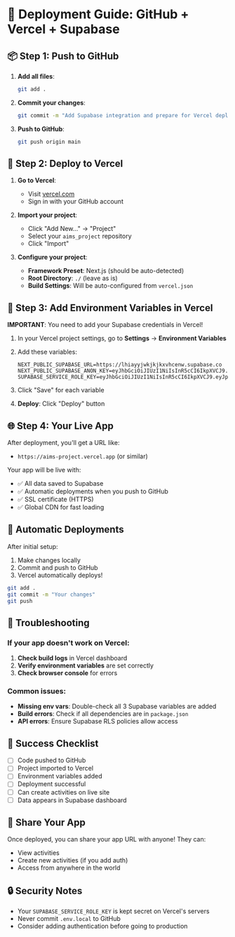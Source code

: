 # 🚀 Deployment Guide: GitHub + Vercel + Supabase

## 📦 Step 1: Push to GitHub

1. **Add all files**:
   ```bash
   git add .
   ```

2. **Commit your changes**:
   ```bash
   git commit -m "Add Supabase integration and prepare for Vercel deployment"
   ```

3. **Push to GitHub**:
   ```bash
   git push origin main
   ```

## 🔗 Step 2: Deploy to Vercel

1. **Go to Vercel**:
   - Visit [vercel.com](https://vercel.com)
   - Sign in with your GitHub account

2. **Import your project**:
   - Click "Add New..." → "Project"
   - Select your `aims_project` repository
   - Click "Import"

3. **Configure your project**:
   - **Framework Preset**: Next.js (should be auto-detected)
   - **Root Directory**: `./` (leave as is)
   - **Build Settings**: Will be auto-configured from `vercel.json`

## 🔐 Step 3: Add Environment Variables in Vercel

**IMPORTANT**: You need to add your Supabase credentials in Vercel!

1. In your Vercel project settings, go to **Settings** → **Environment Variables**

2. Add these variables:
   ```
   NEXT_PUBLIC_SUPABASE_URL=https://lhiayyjwkjkjkxvhcenw.supabase.co
   NEXT_PUBLIC_SUPABASE_ANON_KEY=eyJhbGciOiJIUzI1NiIsInR5cCI6IkpXVCJ9.eyJpc3MiOiJzdXBhYmFzZSIsInJlZiI6ImxoaWF5eWp3a2pramt4dmhjZW53Iiwicm9sZSI6ImFub24iLCJpYXQiOjE3NDg5NTQzMTcsImV4cCI6MjA2NDUzMDMxN30.E3vOd6YxfoiKAJN2NlCsxRHiLDItFQV2OycbGD2h4iY
   SUPABASE_SERVICE_ROLE_KEY=eyJhbGciOiJIUzI1NiIsInR5cCI6IkpXVCJ9.eyJpc3MiOiJzdXBhYmFzZSIsInJlZiI6ImxoaWF5eWp3a2pramt4dmhjZW53Iiwicm9sZSI6InNlcnZpY2Vfcm9sZSIsImlhdCI6MTc0ODk1NDMxNywiZXhwIjoyMDY0NTMwMzE3fQ.riXiTQyFF6m1egj6lDzmxC6AHrrg9D57B_aWwnsnlac
   ```

3. Click "Save" for each variable

4. **Deploy**: Click "Deploy" button

## 🌐 Step 4: Your Live App

After deployment, you'll get a URL like:
- `https://aims-project.vercel.app` (or similar)

Your app will be live with:
- ✅ All data saved to Supabase
- ✅ Automatic deployments when you push to GitHub
- ✅ SSL certificate (HTTPS)
- ✅ Global CDN for fast loading

## 🔄 Automatic Deployments

After initial setup:
1. Make changes locally
2. Commit and push to GitHub
3. Vercel automatically deploys!

```bash
git add .
git commit -m "Your changes"
git push
```

## 🐛 Troubleshooting

### If your app doesn't work on Vercel:

1. **Check build logs** in Vercel dashboard
2. **Verify environment variables** are set correctly
3. **Check browser console** for errors

### Common issues:

- **Missing env vars**: Double-check all 3 Supabase variables are added
- **Build errors**: Check if all dependencies are in `package.json`
- **API errors**: Ensure Supabase RLS policies allow access

## 🎉 Success Checklist

- [ ] Code pushed to GitHub
- [ ] Project imported to Vercel
- [ ] Environment variables added
- [ ] Deployment successful
- [ ] Can create activities on live site
- [ ] Data appears in Supabase dashboard

## 📱 Share Your App

Once deployed, you can share your app URL with anyone! They can:
- View activities
- Create new activities (if you add auth)
- Access from anywhere in the world

## 🔒 Security Notes

- Your `SUPABASE_SERVICE_ROLE_KEY` is kept secret on Vercel's servers
- Never commit `.env.local` to GitHub
- Consider adding authentication before going to production 